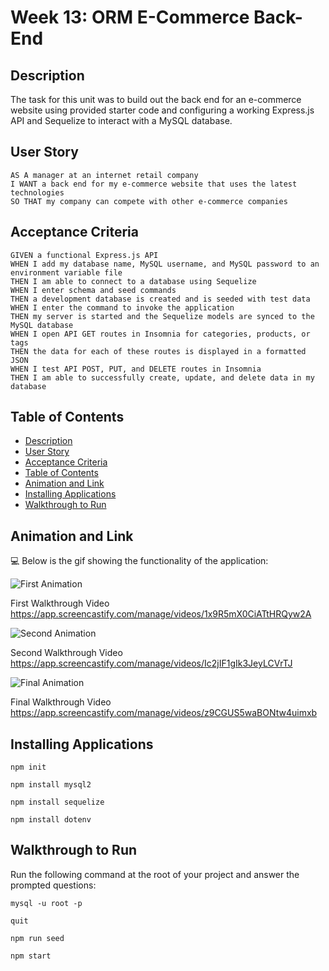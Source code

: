 # Week 13: ORM E-Commerce Back-End

## Description

The task for this unit was to build out the back end for an e-commerce website using provided starter code and configuring a working Express.js API and Sequelize to interact with a MySQL database.


## User Story
  
```
AS A manager at an internet retail company
I WANT a back end for my e-commerce website that uses the latest technologies
SO THAT my company can compete with other e-commerce companies
```
  
## Acceptance Criteria
  
``` 
GIVEN a functional Express.js API
WHEN I add my database name, MySQL username, and MySQL password to an environment variable file
THEN I am able to connect to a database using Sequelize
WHEN I enter schema and seed commands
THEN a development database is created and is seeded with test data
WHEN I enter the command to invoke the application
THEN my server is started and the Sequelize models are synced to the MySQL database
WHEN I open API GET routes in Insomnia for categories, products, or tags
THEN the data for each of these routes is displayed in a formatted JSON
WHEN I test API POST, PUT, and DELETE routes in Insomnia
THEN I am able to successfully create, update, and delete data in my database
```
  
## Table of Contents
- [Description](#description)
- [User Story](#user-story)
- [Acceptance Criteria](#acceptance-criteria)
- [Table of Contents](#table-of-contents)
- [Animation and Link](#animation-and-link)
- [Installing Applications](#installation)
- [Walkthrough to Run](#usage)

## Animation and Link
  
💻 Below is the gif showing the functionality of the application:
  
![First Animation](./animations/First-animation-GET-routes-to-return-all-categories-all-products-and-all-tags.gif)

First Walkthrough Video <br>
https://app.screencastify.com/manage/videos/1x9R5mX0CiATtHRQyw2A

![Second Animation](./animations/Second-Animation-GET-routes-to-return-a-single-category-a-single-product-and-a-single-tag.gif)

Second Walkthrough Video <br>
https://app.screencastify.com/manage/videos/Ic2jIF1gIk3JeyLCVrTJ

![Final Animation](./animations/Final-Animation-shows-POST-PUT-and-DELETE-routes.gif)

Final Walkthrough Video <br>
https://app.screencastify.com/manage/videos/z9CGUS5waBONtw4uimxb
  


## Installing Applications 
  
`npm init`

`npm install mysql2`

`npm install sequelize`

`npm install dotenv`
  
## Walkthrough to Run  
  
Run the following command at the root of your project and answer the prompted questions:

`mysql -u root -p`

`quit`

`npm run seed`
  
`npm start`


